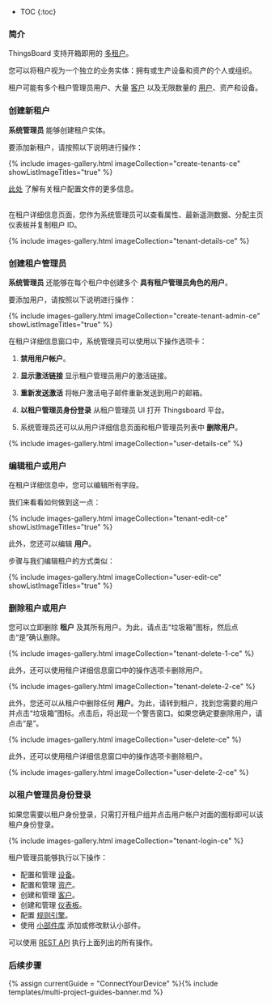 * TOC
{:toc}

### 简介

ThingsBoard 支持开箱即用的 [多租户](https://en.wikipedia.org/wiki/Multitenancy)。

您可以将租户视为一个独立的业务实体：拥有或生产设备和资产的个人或组织。

租户可能有多个租户管理员用户、大量 [客户](/docs/{{docsPrefix}}user-guide/ui/customers) 以及无限数量的 [用户](/docs/{{docsPrefix}}user-guide/ui/users)、资产和设备。

### 创建新租户

**系统管理员** 能够创建租户实体。

要添加新租户，请按照以下说明进行操作：

{% include images-gallery.html imageCollection="create-tenants-ce" showListImageTitles="true" %}

[此处](/docs/{{docsPrefix}}user-guide/tenant-profiles) 了解有关租户配置文件的更多信息。

<br>
在租户详细信息页面，您作为系统管理员可以查看属性、最新遥测数据、分配主页仪表板并复制租户 ID。

{% include images-gallery.html imageCollection="tenant-details-ce" %}

### 创建租户管理员

**系统管理员** 还能够在每个租户中创建多个 **具有租户管理员角色的用户**。

要添加用户，请按照以下说明进行操作：

{% include images-gallery.html imageCollection="create-tenant-admin-ce" showListImageTitles="true" %}

在租户详细信息窗口中，系统管理员可以使用以下操作选项卡：

1) **禁用用户帐户**。

2) **显示激活链接** 显示租户管理员用户的激活链接。

3) **重新发送激活** 将帐户激活电子邮件重新发送到用户的邮箱。

4) **以租户管理员身份登录** 从租户管理员 UI 打开 Thingsboard 平台。

5) 系统管理员还可以从用户详细信息页面和租户管理员列表中 **删除用户**。

{% include images-gallery.html imageCollection="user-details-ce" %}

### 编辑租户或用户

在租户详细信息中，您可以编辑所有字段。

我们来看看如何做到这一点：

{% include images-gallery.html imageCollection="tenant-edit-ce" showListImageTitles="true" %}

此外，您还可以编辑 **用户**。

步骤与我们编辑租户的方式类似：

{% include images-gallery.html imageCollection="user-edit-ce" showListImageTitles="true" %}

### 删除租户或用户

您可以立即删除 **租户** 及其所有用户。为此，请点击“垃圾箱”图标，然后点击“是”确认删除。

{% include images-gallery.html imageCollection="tenant-delete-1-ce" %}

此外，还可以使用租户详细信息窗口中的操作选项卡删除用户。

{% include images-gallery.html imageCollection="tenant-delete-2-ce" %}

此外，您还可以从租户中删除任何 **用户**。为此，请转到租户，找到您需要的用户并点击“垃圾箱”图标。点击后，将出现一个警告窗口。如果您确定要删除用户，请点击“是”。

{% include images-gallery.html imageCollection="user-delete-ce" %}

此外，还可以使用租户详细信息窗口中的操作选项卡删除租户。

{% include images-gallery.html imageCollection="user-delete-2-ce" %}

### 以租户管理员身份登录

如果您需要以租户身份登录，只需打开租户组并点击用户帐户对面的图标即可以该租户身份登录。

{% include images-gallery.html imageCollection="tenant-login-ce" %}

租户管理员能够执行以下操作：

- 配置和管理 [设备](/docs/{{docsPrefix}}user-guide/ui/devices)。
- 配置和管理 [资产](/docs/{{docsPrefix}}user-guide/ui/assets)。
- 创建和管理 [客户](/docs/{{docsPrefix}}user-guide/ui/customers)。
- 创建和管理 [仪表板](/docs/{{docsPrefix}}user-guide/ui/dashboards)。
- 配置 [规则引擎](/docs/{{docsPrefix}}user-guide/rule-engine-2-0/re-getting-started/)。
- 使用 [小部件库](/docs/{{docsPrefix}}user-guide/ui/widget-library) 添加或修改默认小部件。

可以使用 [REST API](/docs/{{docsPrefix}}reference/rest-api/) 执行上面列出的所有操作。

### 后续步骤

{% assign currentGuide = "ConnectYourDevice" %}{% include templates/multi-project-guides-banner.md %}